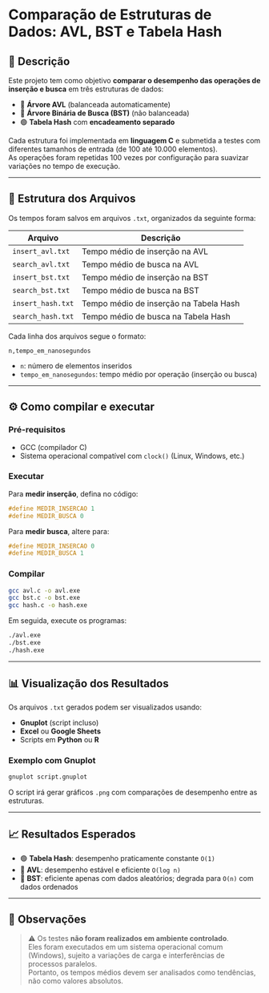 
# Comparação de Estruturas de Dados: AVL, BST e Tabela Hash

## 📌 Descrição

Este projeto tem como objetivo **comparar o desempenho das operações de inserção e busca** em três estruturas de dados:

- 🔵 **Árvore AVL** (balanceada automaticamente)
- 🔴 **Árvore Binária de Busca (BST)** (não balanceada)
- 🟢 **Tabela Hash** com **encadeamento separado**

Cada estrutura foi implementada em **linguagem C** e submetida a testes com diferentes tamanhos de entrada (de 100 até 10.000 elementos).  
As operações foram repetidas 100 vezes por configuração para suavizar variações no tempo de execução.

---

## 📂 Estrutura dos Arquivos

Os tempos foram salvos em arquivos `.txt`, organizados da seguinte forma:

| Arquivo             | Descrição                                 |
|---------------------|--------------------------------------------|
| `insert_avl.txt`    | Tempo médio de inserção na AVL             |
| `search_avl.txt`    | Tempo médio de busca na AVL                |
| `insert_bst.txt`    | Tempo médio de inserção na BST             |
| `search_bst.txt`    | Tempo médio de busca na BST                |
| `insert_hash.txt`   | Tempo médio de inserção na Tabela Hash     |
| `search_hash.txt`   | Tempo médio de busca na Tabela Hash        |

Cada linha dos arquivos segue o formato:

```csv
n,tempo_em_nanosegundos
```

- `n`: número de elementos inseridos  
- `tempo_em_nanosegundos`: tempo médio por operação (inserção ou busca)

---

## ⚙️ Como compilar e executar

### Pré-requisitos

- GCC (compilador C)
- Sistema operacional compatível com `clock()` (Linux, Windows, etc.)

### Executar

Para **medir inserção**, defina no código:

```c
#define MEDIR_INSERCAO 1
#define MEDIR_BUSCA 0
```

Para **medir busca**, altere para:

```c
#define MEDIR_INSERCAO 0
#define MEDIR_BUSCA 1
```

### Compilar

```bash
gcc avl.c -o avl.exe
gcc bst.c -o bst.exe
gcc hash.c -o hash.exe
```

Em seguida, execute os programas:

```bash
./avl.exe
./bst.exe
./hash.exe
```

---

## 📊 Visualização dos Resultados

Os arquivos `.txt` gerados podem ser visualizados usando:

- **Gnuplot** (script incluso)
- **Excel** ou **Google Sheets**
- Scripts em **Python** ou **R**

### Exemplo com Gnuplot

```bash
gnuplot script.gnuplot
```

O script irá gerar gráficos `.png` com comparações de desempenho entre as estruturas.

---

## 📈 Resultados Esperados

- 🟢 **Tabela Hash**: desempenho praticamente constante `O(1)`
- 🔵 **AVL**: desempenho estável e eficiente `O(log n)`
- 🔴 **BST**: eficiente apenas com dados aleatórios; degrada para `O(n)` com dados ordenados

---

## 🧪 Observações

> ⚠️ Os testes **não foram realizados em ambiente controlado**.  
> Eles foram executados em um sistema operacional comum (Windows), sujeito a variações de carga e interferências de processos paralelos.  
> Portanto, os tempos médios devem ser analisados como tendências, não como valores absolutos.
